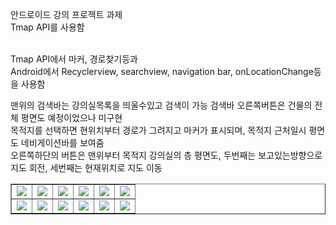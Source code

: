 안드로이드 강의 프로젝트 과제<br>
Tmap API를 사용함<br><br>

Tmap API에서 마커, 경로찾기등과 <br>
Android에서 Recyclerview, searchview, navigation bar, onLocationChange등을 사용함 <br>

맨위의 검색바는 강의실목록을 띄울수있고 검색이 가능 검색바 오른쪽버튼은 건물의 전체 평면도 예정이었으나 미구현<br>
목적지를 선택하면 현위치부터 경로가 그려지고 마커가 표시되며, 목적지 근처일시 평면도 네비게이션바를 보여줌<br>
오른쪽하단의 버튼은 맨위부터 목적지 강의실의 층 평면도, 두번째는 보고있는방향으로 지도 회전, 세번째는 현재위치로 지도 이동<br>
<table border="1">
  <tr>
<td><img src="https://user-images.githubusercontent.com/19682509/111782433-5be80300-88fc-11eb-9590-64a81716a5b0.jpg"></td>
<td><img src="https://user-images.githubusercontent.com/19682509/111782436-5c809980-88fc-11eb-869a-3611db42f434.jpg"></td>
<td><img src="https://user-images.githubusercontent.com/19682509/111782437-5c809980-88fc-11eb-8b2f-ddfadb920678.jpg"></td>
<td><img src="https://user-images.githubusercontent.com/19682509/111782440-5d193000-88fc-11eb-9efd-472cf8709725.jpg"></td>
<td><img src="https://user-images.githubusercontent.com/19682509/111782442-5db1c680-88fc-11eb-8fcf-78c57bced635.jpg"></td>
<td><img src="https://user-images.githubusercontent.com/19682509/111782444-5db1c680-88fc-11eb-9d5b-812344e397b3.jpg"></td></tr><tr>
  
<td><img src="https://user-images.githubusercontent.com/19682509/111782446-5e4a5d00-88fc-11eb-87cc-8fd7dcb345af.jpg"></td>
<td><img src="https://user-images.githubusercontent.com/19682509/111782449-5e4a5d00-88fc-11eb-9698-49fe87928541.jpg"></td>
<td><img src="https://user-images.githubusercontent.com/19682509/111782453-5ee2f380-88fc-11eb-8ac0-09fb4f65c418.jpg"></td>
<td><img src="https://user-images.githubusercontent.com/19682509/111782455-5ee2f380-88fc-11eb-91f1-5a56933211b5.jpg"></td>
<td><img src="https://user-images.githubusercontent.com/19682509/111782457-5f7b8a00-88fc-11eb-9ea1-dd48f6f7dccc.jpg"></td>
<td><img src="https://user-images.githubusercontent.com/19682509/111782459-5f7b8a00-88fc-11eb-86fa-112f8384f746.jpg"></td></tr></table>


